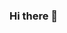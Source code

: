 ### Hi there 👋

<!--
**AboodyDubs/AboodyDubs** is a ✨ _special_ ✨ repository because its `README.md` (this file) appears on your GitHub profile.

Here are some ideas to get you started:

- 🔭 I’m currently working on WordPress to create blogging websistes!
- 🌱 I’m currently learning how to use GitHub >.<
- 👯 I’m looking to collaborate on 
- 🤔 I’m looking for help with ...
- 💬 Ask me about the meaning of life
- 📫 How to reach me: Abdullamuawiyah1998@gmail.com or discord Abdalla #2281
- 😄 Pronouns: He/Him
- ⚡ Fun fact: I am a huge Dragon Age lore fan.
-->
